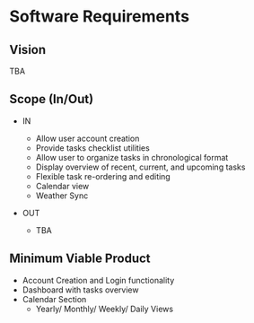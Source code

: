 # Software Requirements

## Vision

TBA

## Scope (In/Out)

- IN
  - Allow user account creation
  - Provide tasks checklist utilities
  - Allow user to organize tasks in chronological format
  - Display overview of recent, current, and upcoming tasks
  - Flexible task re-ordering and editing
  - Calendar view
  - Weather Sync

- OUT
  - TBA

## Minimum Viable Product

- Account Creation and Login functionality
- Dashboard with tasks overview
- Calendar Section
  - Yearly/ Monthly/ Weekly/ Daily Views

